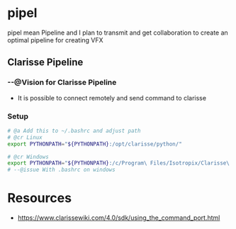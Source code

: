 # pipel
pipel mean Pipeline and I plan to transmit and get collaboration to create an optimal pipeline for creating VFX


## Clarisse Pipeline

### --@Vision for Clarisse Pipeline
* It is possible to connect remotely and send command to clarisse

### Setup

```sh
# @a Add this to ~/.bashrc and adjust path
# @cr Linux
export PYTHONPATH="${PYTHONPATH}:/opt/clarisse/python/"

# @cr Windows
export PYTHONPATH="${PYTHONPATH}:/c/Program\ Files/Isotropix/Clarisse\ iFX\ 4.0\ SP3/Clarisse/python/"
# --@issue With .bashrc on windows
```



# Resources

* https://www.clarissewiki.com/4.0/sdk/using_the_command_port.html
